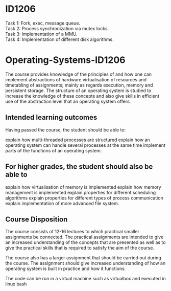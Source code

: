 # ID1206

Task 1: Fork, exec, message queue. <br>
Task 2: Process synchronization via mutex locks. <br>
Task 3: Implementation of a MMU. <br> 
Task 4: Implementation of different disk algorithms. <br>

# Operating-Systems-ID1206

The course provides knowledge of the principles of and how one can implement abstractions of hardware
virtualisation of resources and timetabling of assignments; mainly as regards execution, memory and persistent storage.
The structure of an operating system is studied to increase the knowledge of these concepts and also give skills in efficient use of the abstraction level that an operating system offers.

## Intended learning outcomes

Having passed the course, the student should be able to:

explain how multi-threaded processes are structured
explain how an operating system can handle several processes at the same time
implement parts of the functions of an operating system.

## For higher grades, the student should also be able to

explain how virtualisation of memory is implemented
explain how memory management is implemented
explain properties for different scheduling algorithms
explain properties for different types of process communication
explain implementation of more advanced file system.

## Course Disposition

The course consists of 12-16 lectures to which practical smaller assignments be connected. The practical assignments are intended to give an increased understanding of the concepts that are presented as well as to give the practical skills that is required to satisfy the aim of the course.

The course also has a larger assignment that should be carried out during the course. The assignment should give increased understanding of how an operating system is built in practice and how it functions.



The code can be run in a virtual machine such as virtualbox and executed in linux bash
